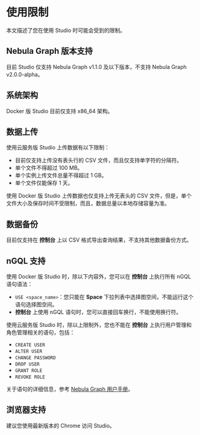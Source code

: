 # 使用限制

本文描述了您在使用 Studio 时可能会受到的限制。

## Nebula Graph 版本支持

目前 Studio 仅支持 Nebula Graph v1.1.0 及以下版本，不支持 Nebula Graph v2.0.0-alpha。

## 系统架构

Docker 版 Studio 目前仅支持 x86_64 架构。

## 数据上传

使用云服务版 Studio 上传数据有以下限制：

- 目前仅支持上传没有表头行的 CSV 文件，而且仅支持单字符的分隔符。
- 单个文件不得超过 100 MB。
- 单个实例上传文件总量不得超过 1 GB。
- 单个文件仅能保存 1 天。

使用 Docker 版 Studio 上传数据也仅支持上传无表头的 CSV 文件，但是，单个文件大小及保存时间不受限制，而且，数据总量以本地存储容量为准。

## 数据备份

目前仅支持在 **控制台** 上以 CSV 格式导出查询结果，不支持其他数据备份方式。

## nGQL 支持

使用 Docker 版 Studio 时，除以下内容外，您可以在 **控制台** 上执行所有 nGQL 语句语法：

- `USE <space_name>`：您只能在 **Space** 下拉列表中选择图空间，不能运行这个语句选择图空间。
- **控制台** 上使用 nGQL 语句时，您可以直接回车换行，不能使用换行符。

使用云服务版 Studio 时，除以上限制外，您也不能在 **控制台** 上执行用户管理和角色管理相关的语句，包括：

- `CREATE USER`
- `ALTER USER`
- `CHANGE PASSWORD`
- `DROP USER`
- `GRANT ROLE`
- `REVOKE ROLE`  

关于语句的详细信息，参考 [Nebula Graph 用户手册](https://docs.nebula-graph.com.cn/manual-CN/3.build-develop-and-administration/4.account-management-statements/alter-user-syntax/ "点击前往 Nebula Graph 官网")。

## 浏览器支持

建议您使用最新版本的 Chrome 访问 Studio。
